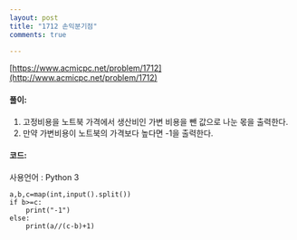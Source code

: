 ```yaml
---
layout: post
title: "1712 손익분기점"
comments: true

---
```

[https://www.acmicpc.net/problem/1712](http://www.acmicpc.net/problem/1712)

#### **풀이:**
1. 고정비용을 노트북 가격에서 생산비인 가변 비용을 뺀 값으로 나눈 몫을 출력한다.
2. 만약 가변비용이 노트북의 가격보다 높다면 -1을 출력한다.
 

#### **코드:**
사용언어 : Python 3
```
a,b,c=map(int,input().split())
if b>=c:
    print("-1")
else:
    print(a//(c-b)+1)
```